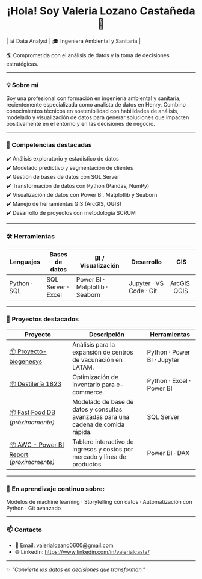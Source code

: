 <h1 align="center">¡Hola! Soy Valeria Lozano Castañeda 👋</h1>

| 📊 Data Analyst | 🎓 Ingeniera Ambiental y Sanitaria |

🌎 Comprometida con el análisis de datos y la toma de decisiones estratégicas.

---

### 💡 Sobre mí

Soy una profesional con formación en ingeniería ambiental y sanitaria, recientemente especializada como analista de datos en Henry. Combino conocimientos técnicos en sostenibilidad con habilidades de análisis, modelado y visualización de datos para generar soluciones que impacten positivamente en el entorno y en las decisiones de negocio.

---

### 🧠 Competencias destacadas

✔️ Análisis exploratorio y estadístico de datos  
✔️ Modelado predictivo y segmentación de clientes  
✔️ Gestión de bases de datos con SQL Server  
✔️ Transformación de datos con Python (Pandas, NumPy)  
✔️ Visualización de datos con Power BI, Matplotlib y Seaborn  
✔️ Manejo de herramientas GIS (ArcGIS, QGIS)  
✔️ Desarrollo de proyectos con metodología SCRUM  

---

### 🛠️ Herramientas

| Lenguajes | Bases de datos | BI / Visualización | Desarrollo | GIS |
|-----------|----------------|--------------------|------------|-----|
| Python · SQL | SQL Server · Excel | Power BI · Matplotlib · Seaborn | Jupyter · VS Code · Git | ArcGIS · QGIS |

---

### 🚀 Proyectos destacados

| Proyecto | Descripción | Herramientas |
|---------|-------------|---------------|
| [📦 Proyecto-biogenesys](https://github.com/valerialc/Proyecto-biogenesys) | Análisis para la expansión de centros de vacunación en LATAM. | Python · Power BI · Jupyter |
| [📦 Destilería 1823](https://github.com/valerialc/Destileria1823PI) | Optimización de inventario para e-commerce. | Python · Excel · Power BI |
| [📦 Fast Food DB](#) *(próximamente)* | Modelado de base de datos y consultas avanzadas para una cadena de comida rápida. | SQL Server |
| [📦 AWC - Power BI Report](#) *(próximamente)* | Tablero interactivo de ingresos y costos por mercado y línea de productos. | Power BI · DAX |

---

### 🌱 En aprendizaje continuo sobre:
Modelos de machine learning · Storytelling con datos · Automatización con Python · Git avanzado

---

### 📫 Contacto

- 📧 Email: valerialozano0600@gmail.com  
- 🌐 LinkedIn: https://www.linkedin.com/in/valerialcasta/

---

✨ *"Convierte los datos en decisiones que transforman."*
